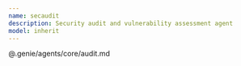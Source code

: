 ```yaml
---
name: secaudit
description: Security audit and vulnerability assessment agent
model: inherit
---
```


@.genie/agents/core/audit.md
